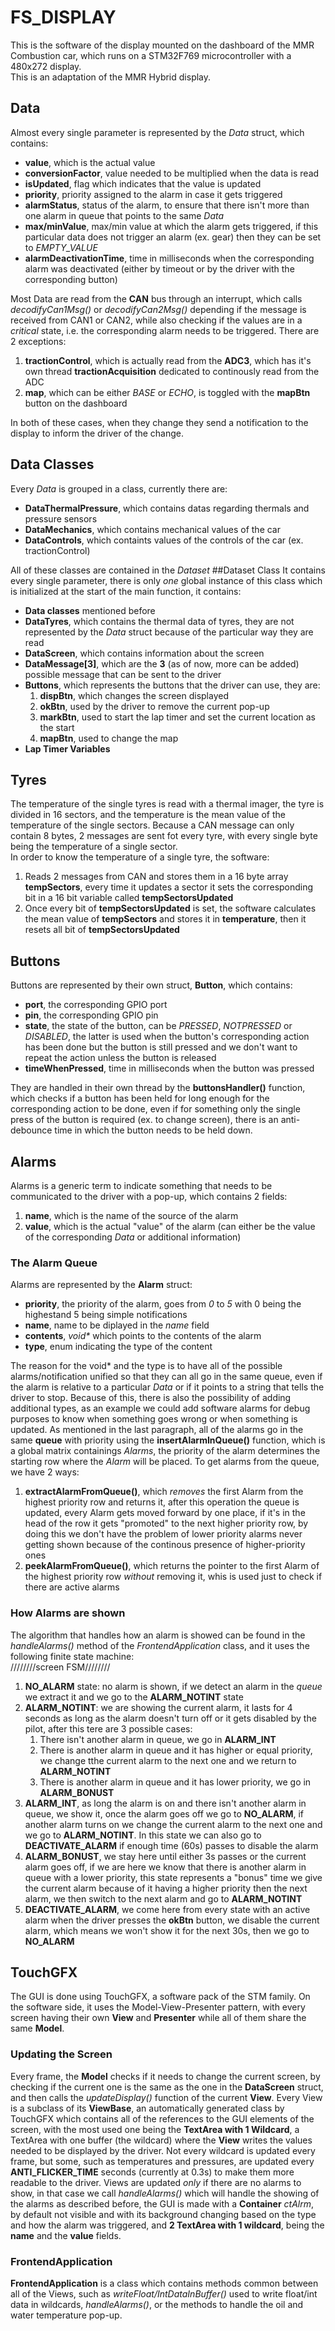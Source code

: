 # FS_DISPLAY
This is the software of the display mounted on the dashboard of the MMR Combustion car, which runs on a STM32F769 microcontroller with a 480x272 display.  
This is an adaptation of the MMR Hybrid display.    
## Data  
Almost every single parameter is represented by the _Data_ struct, which contains:
 * **value**, which is the actual value
 *  **conversionFactor**, value needed to be multiplied when the data is read
 *  **isUpdated**, flag which indicates that the value is updated
 *  **priority**, priority assigned to the alarm in case it gets triggered
 *  **alarmStatus**, status of the alarm, to ensure that there isn't more than one alarm in queue that points to the same _Data_
 *  **max/minValue**, max/min value at which the alarm gets triggered, if this particular data does not trigger an alarm (ex. gear) then they can be set to _EMPTY_VALUE_
 *  **alarmDeactivationTime**, time in milliseconds when the corresponding alarm was deactivated (either by timeout or by the driver with the corresponding button)  

Most Data are read from the **CAN** bus through an interrupt, which calls _decodifyCan1Msg()_ or _decodifyCan2Msg()_ depending if the message is received from CAN1 or CAN2, while also checking if the values are in a _critical_ state, i.e. the corresponding alarm needs to be triggered.
There are 2 exceptions: 
 1. **tractionControl**, which is actually read from the **ADC3**, which has it's own thread **tractionAcquisition** dedicated to continously read from the ADC
 2. **map**, which can be either _BASE_ or _ECHO_, is toggled with the **mapBtn** button on the dashboard  
   
In both of these cases, when they change they send a notification to the display to inform the driver of the change.  

## Data Classes
Every _Data_ is grouped in a class, currently there are:
 * **DataThermalPressure**, which contains datas regarding thermals and pressure sensors
 * **DataMechanics**, which contains mechanical values of the car
 * **DataControls**, which containts values of the controls of the car (ex. tractionControl)

All of these classes are contained in the _Dataset_
##Dataset Class
It contains every single parameter, there is only _one_ global instance of this class which is initialized at the start of the main function, it contains:
* **Data classes** mentioned before
* **DataTyres**, which contains the thermal data of tyres, they are not represented by the _Data_ struct because of the particular way they are read
* **DataScreen**, which contains information about the screen
* **DataMessage[3]**, which are the **3** (as of now, more can be added) possible message that can be sent to the driver 
* **Buttons**, which represents the buttons that the driver can use, they are:
  1. **dispBtn**, which changes the screen displayed
  2. **okBtn**, used by the driver to remove the current pop-up
  3. **markBtn**, used to start the lap timer and set the current location as the start
  4. **mapBtn**, used to change the map
* **Lap Timer Variables**

## Tyres

The temperature of the single tyres is read with a thermal imager, the tyre is divided in 16 sectors, and the temperature is the mean value of the temperature of the single sectors. Because a CAN message can only contain 8 bytes, 2 messages are sent fot every tyre, with every single byte being the temperature of a single sector.  
In order to know the temperature of a single tyre, the software:
1. Reads 2 messages from CAN and stores them in a 16 byte array **tempSectors**, every time it updates a sector it sets the corresponding bit in a 16 bit variable called **tempSectorsUpdated**
2. Once every bit of **tempSectorsUpdated** is set, the software calculates the mean value of **tempSectors** and stores it in **temperature**, then it resets all bit of **tempSectorsUpdated**

## Buttons
Buttons are represented by their own struct, **Button**, which contains:
* **port**, the corresponding GPIO port
* **pin**, the corresponding GPIO pin
* **state**, the state of the button, can be _PRESSED_, _NOTPRESSED_ or _DISABLED_, the latter is used when the button's corresponding action has been done but the button is still pressed and we don't want to repeat the action unless the button is released
* **timeWhenPressed**, time in milliseconds when the button was pressed

They are handled in their own thread by the **buttonsHandler()** function, which checks if a button has been held for long enough for the corresponding action to be done, even if for something only the single press of the button is required (ex. to change screen), there is an anti-debounce time in which the button needs to be held down.

## Alarms
Alarms is a generic term to indicate something that needs to be communicated to the driver with a pop-up, which contains 2 fields:
 1. **name**, which is the name of the source of the alarm
 2. **value**, which is the actual "value" of the alarm (can either be the value of the corresponding _Data_ or additional information) 

### The Alarm Queue

Alarms are represented by the **Alarm** struct:
 * **priority**, the priority of the alarm, goes from _0_ to _5_ with 0 being the highestand 5 being  simple notifications
 * **name**, name to be diplayed in the _name_ field
 * **contents**, _void*_ which points to the contents of the alarm
 * **type**, enum indicating the type of the content

The reason for the void* and the type is to have all of the possible alarms/notification unified so that they can all go in the same queue, even if the alarm is relative to a particular _Data_ or if it points to a string that tells the driver to stop. Because of this, there is also the possibility of adding additional types, as an example we could add software alarms for debug purposes to know when something goes wrong or when something is updated.
As mentioned in the last paragraph, all of the alarms go in the same **queue** with priority using the **insertAlarmInQueue()** function, which is a global matrix containings _Alarms_, the priority of the alarm determines the starting row where the _Alarm_ will be placed. To get alarms from the queue, we have 2 ways:
1. **extractAlarmFromQueue()**, which _removes_ the first Alarm from the highest priority row and returns it, after this operation the queue is updated, every Alarm gets moved forward by one place, if it's in the head of the row it gets "promoted" to the next higher priority row, by doing this we don't have the problem of lower priority alarms never getting shown because of the continous presence of higher-priority ones
2. **peekAlarmFromQueue()**, which returns the pointer to the first Alarm of the highest priority row _without_ removing it, whis is used just to check if there are active alarms

### How Alarms are shown

The algorithm that handles how an alarm is showed can be found in the _handleAlarms()_ method of the _FrontendApplication_ class, and it uses the following finite state machine:  
////////screen FSM////////  

1. **NO_ALARM** state: no alarm is shown, if we detect an alarm in the _queue_ we extract it and we go to the **ALARM_NOTINT** state
2. **ALARM_NOTINT**: we are showing the current alarm, it lasts for 4 seconds as long as the alarm doesn't turn off or it gets disabled by the pilot, after this tere are 3 possible cases:
   1. There isn't another alarm in queue, we go in **ALARM_INT**
   2. There is another alarm in queue and it has higher or equal priority, we change tthe current alarm to the next one and we return to **ALARM_NOTINT**
   3.  There is another alarm in queue and it has lower priority, we go in **ALARM_BONUST**
3. **ALARM_INT**, as long the alarm is on and there isn't another alarm in queue, we show it, once the alarm goes off we go to **NO_ALARM**, if another alarm turns on we change the current alarm to the next one and we go to **ALARM_NOTINT**. In this state we can also go to **DEACTIVATE_ALARM** if enough time (60s) passes to disable the alarm
4. **ALARM_BONUST**, we stay here until either 3s passes or the current alarm goes off, if we are here we know that there is another alarm in queue with a lower priority, this state represents a "bonus" time we give the current alarm because of it having a higher priority then the next alarm, we then switch to the next alarm and go to **ALARM_NOTINT** 
5. **DEACTIVATE_ALARM**, we come here from every state with an active alarm when the driver presses the **okBtn** button, we disable the current alarm, which means we won't show it for the next 30s, then we go to **NO_ALARM**

## TouchGFX

The GUI is done using TouchGFX, a software pack of the STM family. On the software side, it uses the Model-View-Presenter pattern, with every screen having their own **View** and **Presenter** while all of them share the same **Model**. 

### Updating the Screen

Every frame, the **Model** checks if it needs to change the current screen, by checking if the current one is the same as the one in the **DataScreen** struct, and then calls the _updateDisplay()_ function of the current **View**.
Every View is a subclass of its **ViewBase**, an automatically generated class by TouchGFX which contains all of the references to the GUI elements of the screen, with the most used one being the **TextArea with 1 Wildcard**, a TextArea with one buffer (the wildcard) where the **View** writes the values needed to be displayed by the driver. Not every wildcard is updated every frame, but some, such as temperatures and pressures, are updated every **ANTI_FLICKER_TIME** seconds (currently at 0.3s) to make them more readable to the driver.
Views are updated _only_ if there are no alarms to show, in that case we call _handleAlarms()_ which will handle the showing of the alarms as described before, the GUI is made with a **Container** _ctAlrm_, by default not visible and with its background changing based on the type and how the alarm was triggered, and **2 TextArea with 1 wildcard**, being the **name** and the **value** fields.

### FrontendApplication

**FrontendApplication** is a class which contains methods common between all of the Views, such as _writeFloat/IntDataInBuffer()_ used to write float/int data in wildcards, _handleAlarms()_, or the methods to handle the oil and water temperature pop-up.